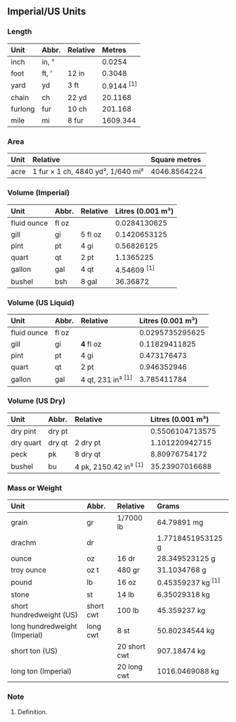 ## Imperial/US Units

### Length

|Unit   |Abbr.|Relative|Metres               |
|:------|:----|:-------|:--------------------|
|inch   |in, "|        |0.0254               |
|foot   |ft, '|12 in   |0.3048               |
|yard   |yd   |3 ft    |0.9144 <sup>[1]</sup>|
|chain  |ch   |22 yd   |20.1168              |
|furlong|fur  |10 ch   |201.168              |
|mile   |mi   |8 fur   |1609.344             |

### Area

|Unit|Relative                         |Square metres|
|:---|:--------------------------------|:------------|
|acre|1 fur × 1 ch, 4840 yd², 1/640 mi²|4046.8564224 |

### Volume (Imperial)

|Unit       |Abbr.|Relative|Litres (0.001 m³)     |
|:----------|:----|:-------|:---------------------|
|fluid ounce|fl oz|        |0.0284130625          |
|gill       |gi   |5 fl oz |0.1420653125          |
|pint       |pt   |4 gi    |0.56826125            |
|quart      |qt   |2 pt    |1.1365225             |
|gallon     |gal  |4 qt    |4.54609 <sup>[1]</sup>|
|bushel     |bsh  |8 gal   |36.36872              |

### Volume (US Liquid)

|Unit       |Abbr.|Relative                    |Litres (0.001 m³)|
|:----------|:----|:---------------------------|:----------------|
|fluid ounce|fl oz|                            |0.0295735295625  |
|gill       |gi   |**4** fl oz                 |0.11829411825    |
|pint       |pt   |4 gi                        |0.473176473      |
|quart      |qt   |2 pt                        |0.946352946      |
|gallon     |gal  |4 qt, 231 in³ <sup>[1]</sup>|3.785411784      |

### Volume (US Dry)

|Unit        |Abbr. |Relative                        |Litres (0.001 m³)|
|:-----------|:-----|:-------------------------------|:----------------|
|dry pint    |dry pt|                                |0.5506104713575  |
|dry quart   |dry qt|2 dry pt                        |1.101220942715   |
|peck        |pk    |8 dry qt                        |8.80976754172    |
|bushel      |bu    |4 pk, 2150.42 in³ <sup>[1]</sup>|35.23907016688   |

### Mass or Weight

|Unit                         |Abbr.    |Relative    |Grams                       |
|:----------------------------|:--------|:-----------|:---------------------------|
|grain                        |gr       |1/7000 lb   |64.79891 mg                 |
|drachm                       |dr       |            |1.7718451953125 g           |
|ounce                        |oz       |16 dr       |28.349523125 g              |
|troy ounce                   |oz t     |480 gr      |31.1034768 g                |
|pound                        |lb       |16 oz       |0.45359237 kg <sup>[1]</sup>|
|stone                        |st       |14 lb       |6.35029318 kg               |
|short hundredweight (US)     |short cwt|100 lb      |45.359237 kg                |
|long hundredweight (Imperial)|long cwt |8 st        |50.80234544 kg              |
|short ton (US)               |         |20 short cwt|907.18474 kg                |
|long ton (Imperial)          |         |20 long cwt |1016.0469088 kg             |

### Note

1. Definition.